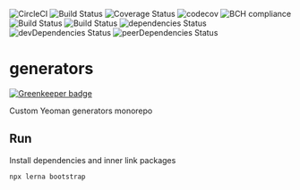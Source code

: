 ![CircleCI](https://circleci.com/gh/yurikrupnik/generators.svg?style=svg)
![Build Status](https://travis-ci.org/yurikrupnik/generators.svg?branch=master)
![Coverage Status](https://coveralls.io/repos/github/yurikrupnik/generators/badge.svg?branch=master)
![codecov](https://codecov.io/gh/yurikrupnik/generators/branch/master/graph/badge.svg)
![BCH compliance](https://bettercodehub.com/edge/badge/yurikrupnik/generators?branch=master)
![Build Status](https://img.shields.io/github/repo-size/yurikrupnik/generators.svg)
![Build Status](https://img.shields.io/github/languages/code-size/yurikrupnik/generators.svg)
![dependencies Status](https://david-dm.org/yurikrupnik/generators/status.svg)
![devDependencies Status](https://david-dm.org/yurikrupnik/generators/dev-status.svg)
![peerDependencies Status](https://david-dm.org/yurikrupnik/generators/peer-status.svg)
# generators

[![Greenkeeper badge](https://badges.greenkeeper.io/yurikrupnik/generators.svg)](https://greenkeeper.io/)

Custom Yeoman generators monorepo 

## Run
Install dependencies and inner link packages
```
npx lerna bootstrap
```

